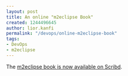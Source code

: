 ```yaml
---
layout: post
title: An online "m2eclipse Book"
created: 1244496645
author: lior.kanfi
permalink: "/devops/online-m2eclipse-book"
tags:
- DevOps
- m2eclipse
---
```

<p>The <a href="http://www.scribd.com/doc/16196659/Developing-with-Eclipse-and-Maven">m2eclipse book is now available on Scribd</a>.</p>
